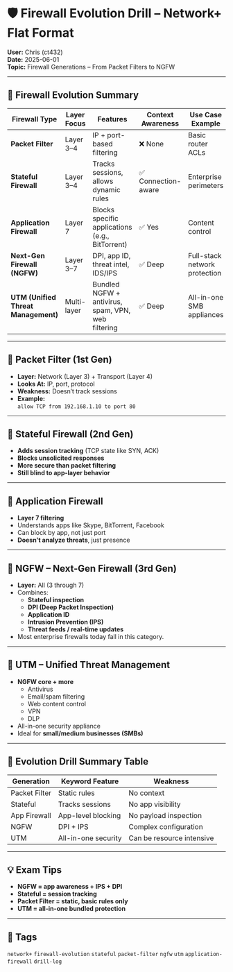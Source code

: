 # 🛡️ Firewall Evolution Drill – Network+ Flat Format

**User:** Chris (ct432)  
**Date:** 2025-06-01  
**Topic:** Firewall Generations – From Packet Filters to NGFW

---

## 🔄 Firewall Evolution Summary

| Firewall Type             | Layer Focus      | Features                                     | Context Awareness | Use Case Example                |
|---------------------------|------------------|----------------------------------------------|-------------------|---------------------------------|
| **Packet Filter**         | Layer 3–4        | IP + port-based filtering                    | ❌ None            | Basic router ACLs              |
| **Stateful Firewall**     | Layer 3–4        | Tracks sessions, allows dynamic rules        | ✅ Connection-aware| Enterprise perimeters          |
| **Application Firewall**  | Layer 7          | Blocks specific applications (e.g., BitTorrent) | ✅ Yes           | Content control                |
| **Next-Gen Firewall (NGFW)** | Layer 3–7    | DPI, app ID, threat intel, IDS/IPS           | ✅ Deep            | Full-stack network protection  |
| **UTM (Unified Threat Management)** | Multi-layer | Bundled NGFW + antivirus, spam, VPN, web filtering | ✅ Deep      | All-in-one SMB appliances      |

---

## 🔹 Packet Filter (1st Gen)

- **Layer:** Network (Layer 3) + Transport (Layer 4)  
- **Looks At:** IP, port, protocol  
- **Weakness:** Doesn’t track sessions  
- **Example:**  
  ```allow TCP from 192.168.1.10 to port 80```

---

## 🔸 Stateful Firewall (2nd Gen)

- **Adds session tracking** (TCP state like SYN, ACK)  
- **Blocks unsolicited responses**  
- **More secure than packet filtering**  
- **Still blind to app-layer behavior**

---

## 🔹 Application Firewall

- **Layer 7 filtering**  
- Understands apps like Skype, BitTorrent, Facebook  
- Can block by app, not just port  
- **Doesn't analyze threats**, just presence

---

## 🔸 NGFW – Next-Gen Firewall (3rd Gen)

- **Layer:** All (3 through 7)  
- Combines:
  - **Stateful inspection**
  - **DPI (Deep Packet Inspection)**
  - **Application ID**
  - **Intrusion Prevention (IPS)**
  - **Threat feeds / real-time updates**
- Most enterprise firewalls today fall in this category.

---

## 🔹 UTM – Unified Threat Management

- **NGFW core + more**
  - Antivirus
  - Email/spam filtering
  - Web content control
  - VPN
  - DLP
- All-in-one security appliance  
- Ideal for **small/medium businesses (SMBs)**

---

## 🧠 Evolution Drill Summary Table

| Generation | Keyword Feature      | Weakness                     |
|------------|----------------------|------------------------------|
| Packet Filter | Static rules       | No context                   |
| Stateful     | Tracks sessions     | No app visibility            |
| App Firewall | App-level blocking  | No payload inspection        |
| NGFW         | DPI + IPS           | Complex configuration        |
| UTM          | All-in-one security | Can be resource intensive    |

---

## 💡 Exam Tips

- **NGFW = app awareness + IPS + DPI**  
- **Stateful = session tracking**  
- **Packet Filter = static, basic rules only**  
- **UTM = all-in-one bundled protection**

---

## 📁 Tags  
`network+` `firewall-evolution` `stateful` `packet-filter` `ngfw` `utm` `application-firewall` `drill-log`
